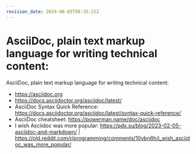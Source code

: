 ```yaml
---
revision_date: 2024-08-03T08:35:22Z
---
```

# AsciiDoc, plain text markup language for writing technical content:
AsciiDoc, plain text markup language for writing technical content:
* https://asciidoc.org
* https://docs.asciidoctor.org/asciidoc/latest/
* AsciiDoc Syntax Quick Reference: https://docs.asciidoctor.org/asciidoc/latest/syntax-quick-reference/
* AsciiDoc cheatsheet: https://powerman.name/doc/asciidoc
* I wish Asciidoc was more popular: https://pdx.su/blog/2023-02-05-asciidoc-and-markdown/ | https://old.reddit.com/r/programming/comments/10vbn6h/i_wish_asciidoc_was_more_popular/